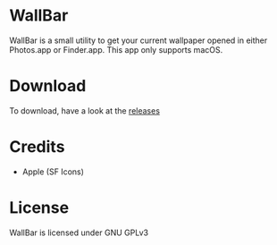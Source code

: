 # WallBar

WallBar is a small utility to get your current wallpaper opened in either Photos.app or Finder.app.
This app only supports macOS.

# Download

To download, have a look at the [releases](https://github.com/Yan-Jobs/wallbar/releases/latest)

# Credits

- Apple (SF Icons)

# License

WallBar is licensed under GNU GPLv3
